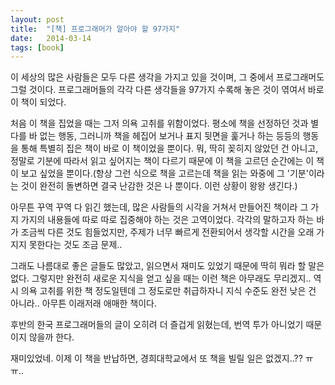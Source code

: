 ```yaml
---
layout: post
title:  "[책] 프로그래머가 알아야 할 97가지"
date:   2014-03-14
tags: [book]
---
```


이 세상의 많은 사람들은 모두 다른 생각을 가지고 있을 것이며, 그 중에서 프로그래머도 그럴 것이다. 프로그래머들의 각각 다른 생각들을 97가지 수록해 놓은 것이 엮여서 바로 이 책이 되었다. 

  처음 이 책을 집었을 때는 그저 의욕 고취를 위함이었다. 평소에 책을 선정하던 것과 별다를 바 없는 행동, 그러니까 책을 헤집어 보거나 표지 뒷면을 훑거나 하는 등등의 행동을 통해 특별히 집은 책이 바로 이 책이었을 뿐이다. 뭐, 딱히 꽂히지 않았던 건 아니고, 정말로 기분에 따라서 읽고 싶어지는 책이 다르기 때문에 이 책을 고르던 순간에는 이 책이 보고 싶었을 뿐이다.(항상 그런 식으로 책을 고르는데 책을 읽는 와중에 그 '기분'이라는 것이 완전히 돌변하면 결국 난감한 것은 나 뿐이다. 이런 상황이 왕왕 생긴다.) 

  아무튼 꾸역 꾸역 다 읽긴 했는데, 많은 사람들의 시각을 거쳐서 만들어진 책이라 그 가지 가지의 내용들에 따로 따로 집중해야 하는 것은 고역이었다. 각각의 말하고자 하는 바가 조금씩 다른 것도 힘들었지만, 주제가 너무 빠르게 전환되어서 생각할 시간을 오래 가지지 못한다는 것도 조금 문제.. 

  그래도 나름대로 좋은 글들도 많았고, 읽으면서 재미도 있었기 때문에 딱히 뭐라 할 말은 없다. 그렇지만 완전히 새로운 지식을 얻고 싶을 때는 이런 책은 아무래도 무리겠지.. 역시 의욕 고취를 위한 책 정도일텐데 그 정도로만 취급하자니 지식 수준도 완전 낮은 건 아니라.. 아무튼 이래저래 애매한 책이다. 

  후반의 한국 프로그래머들의 글이 오히려 더 즐겁게 읽혔는데, 번역 투가 아니었기 때문이지 않을까 한다. 

  재미있었네. 이제 이 책을 반납하면, 경희대학교에서 또 책을 빌릴 일은 없겠지..?? ㅠㅠ..